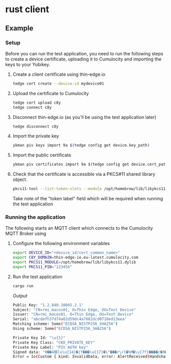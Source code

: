 # rust client

## Example

### Setup

Before you can run the test application, you need to run the following steps to create a device certificate, uploading it to Cumulocity and importing the keys to your Yubikey.

1. Create a client certificate using thin-edge.io

    ```sh
    tedge cert create --device-id mydevice01
    ```
    
2. Upload the certificate to Cumulocity

    ```sh
    tedge cert upload c8y
    tedge connect c8y
    ```

3. Disconnect thin-edge.io (as you'll be using the test application later)

    ```sh
    tedge disconnect c8y
    ```

4. Import the private key

    ```sh
    ykman piv keys import 9a $(tedge config get device.key_path)
    ```

5. Import the public certificate

    ```sh
    ykman piv certificates import 9a $(tedge config get device.cert_path)
    ```

6. Check that the certificate is accessible via a PKCS#11 shared library object.

    ```sh
    pkcs11-tool --list-token-slots --module /opt/homebrew/lib/libykcs11.dylib
    ```
    
    Take note of the "token label" field which will be required when running the test application

### Running the application

The following starts an MQTT client which connects to the Cumulocity MQTT Broker using

1. Configure the following environment variables

    ```sh
    export DEVICE_ID="<device_id/cert_common_name>"
    export C8Y_DOMAIN=thin-edge-io.eu-latest.cumulocity.com
    export PKCS11_MODULE=/opt/homebrew/lib/libykcs11.dylib
    export PKCS11_PIN="123456"
    ```

2. Run the test application

    ```sh
    cargo run
    ```

    *Output*

    ```sh
    Public Key: "1.2.840.10045.2.1"
    Subject: "CN=rmi_macos01, O=Thin Edge, OU=Test Device"
    Issuer: "CN=rmi_macos01, O=Thin Edge, OU=Test Device"
    Serial: "abcdefh37d74a02d59dc4a7682dcd0728ed13eea"
    Matching scheme: Some("ECDSA_NISTP256_SHA256")
    Using scheme: Some("ECDSA_NISTP256_SHA256")

    Private Key Id: "\u{1}"
    Private Key Class: "CKO_PRIVATE_KEY"
    Private Key Label: "PIV AUTH key"
    Signed data: "0��4㮵lu\u{14}�|Y���\u{17}�\"���r\rl�%M�\u{7f}����c�9�Q��\u{3}*.{�\u{b}X�I���B\u{31c}�����\u{4}�"
    Error = Io(Custom { kind: InvalidData, error: AlertReceived(HandshakeFailure) })
    ```
